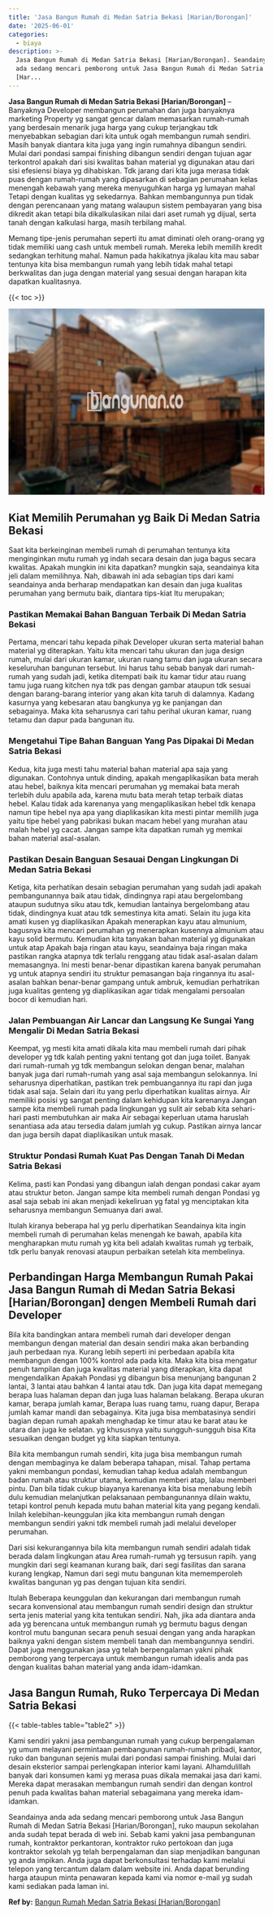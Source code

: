 ```yaml
---
title: 'Jasa Bangun Rumah di Medan Satria Bekasi [Harian/Borongan]'
date: '2025-06-01'
categories:
  - biaya
description: >-
  Jasa Bangun Rumah di Medan Satria Bekasi [Harian/Borongan]. Seandainya anda
  ada sedang mencari pemborong untuk Jasa Bangun Rumah di Medan Satria Bekasi
  [Har...
---
```


**Jasa Bangun Rumah di Medan Satria Bekasi \[Harian/Borongan\]** – Banyaknya Developer membangun perumahan dan juga banyaknya marketing Property yg sangat gencar dalam memasarkan rumah-rumah yang berdesain menarik juga harga yang cukup terjangkau tdk menyebabkan sebagian dari kita untuk ogah membangun rumah sendiri. Masih banyak diantara kita juga yang ingin rumahnya dibangun sendiri. Mulai dari pondasi sampai finishing dibangun sendiri dengan tujuan agar terkontrol apakah dari sisi kwalitas bahan material yg digunakan atau dari sisi efesiensi biaya yg dihabiskan. Tdk jarang dari kita juga merasa tidak puas dengan rumah-rumah yang dipasarkan di sebagian perumahan kelas menengah kebawah yang mereka menyuguhkan harga yg lumayan mahal Tetapi dengan kualitas yg sekedarnya. Bahkan membangunnya pun tidak dengan perencanaan yang matang walaupun sistem pembayaran yang bisa dikredit akan tetapi bila dikalkulasikan nilai dari aset rumah yg dijual, serta tanah dengan kalkulasi harga, masih terbilang mahal.

Memang tipe-jenis perumahan seperti itu amat diminati oleh orang-orang yg tidak memiliki uang cash untuk membeli rumah. Mereka lebih memilih kredit sedangkan terhitung mahal. Namun pada hakikatnya jikalau kita mau sabar tentunya kita bisa membangun rumah yang lebih tidak mahal tetapi berkwalitas dan juga dengan material yang sesuai dengan harapan kita dapatkan kualitasnya.

{{< toc >}}

![Jasa Bangun Rumah di Medan Satria Bekasi [Harian/Borongan]](/images/borong-bangunan-27.png)

## Kiat Memilih Perumahan yg Baik Di Medan Satria Bekasi

Saat kita berkeinginan membeli rumah di perumahan tentunya kita menginginkan mutu rumah yg indah secara desain dan juga bagus secara kwalitas. Apakah mungkin ini kita dapatkan? mungkin saja, seandainya kita jeli dalam memilihnya. Nah, dibawah ini ada sebagian tips dari kami seandainya anda berharap mendapatkan kan desain dan juga kualitas perumahan yang bermutu baik, diantara tips-kiat Itu merupakan;

### Pastikan Memakai Bahan Banguan Terbaik Di Medan Satria Bekasi

Pertama, mencari tahu kepada pihak Developer ukuran serta material bahan material yg diterapkan. Yaitu kita mencari tahu ukuran dan juga design rumah, mulai dari ukuran kamar, ukuran ruang tamu dan juga ukuran secara keseluruhan bangunan tersebut. Ini harus tahu sebab banyak dari rumah-rumah yang sudah jadi, ketika ditempati baik itu kamar tidur atau ruang tamu juga ruang kitchen nya tdk pas dengan gambar ataupun tdk sesuai dengan barang-barang interior yang akan kita taruh di dalamnya. Kadang kasurnya yang kebesaran atau bangkunya yg ke panjangan dan sebagainya. Maka kita seharusnya cari tahu perihal ukuran kamar, ruang tetamu dan dapur pada bangunan itu.

### Mengetahui Tipe Bahan Banguan Yang Pas Dipakai Di Medan Satria Bekasi

Kedua, kita juga mesti tahu material bahan material apa saja yang digunakan. Contohnya untuk dinding, apakah mengaplikasikan bata merah atau hebel, baiknya kita mencari perumahan yg memakai bata merah terlebih dulu apabila ada, karena mutu bata merah tetap terbaik diatas hebel. Kalau tidak ada karenanya yang mengaplikasikan hebel tdk kenapa namun tipe hebel nya apa yang diaplikasikan kita mesti pintar memilih juga yaitu tipe hebel yang pabrikasi bukan macam hebel yang murahan atau malah hebel yg cacat. Jangan sampe kita dapatkan rumah yg memkai bahan material asal-asalan.

### Pastikan Desain Banguan Sesauai Dengan Lingkungan Di Medan Satria Bekasi

Ketiga, kita perhatikan desain sebagian perumahan yang sudah jadi apakah pembangunannya baik atau tidak, dindingnya rapi atau bergelombang ataupun sudutnya siku atau tdk, kemudian lantainya bergelombang atau tidak, dindingnya kuat atau tdk semestinya kita amati. Selain itu juga kita amati kusen yg diaplikasikan Apakah menerapkan kayu atau almunium, bagusnya kita mencari perumahan yg menerapkan kusennya almunium atau kayu solid bermutu. Kemudian kita tanyakan bahan material yg digunakan untuk atap Apakah baja ringan atau kayu, seandainya baja ringan maka pastikan rangka atapnya tdk terlalu renggang atau tidak asal-asalan dalam memasangnya. Ini mesti benar-benar dipastikan karena banyak perumahan yg untuk atapnya sendiri itu struktur pemasangan baja ringannya itu asal-asalan bahkan benar-benar gampang untuk ambruk, kemudian perhatrikan juga kualitas genteng yg diaplikasikan agar tidak mengalami persoalan bocor di kemudian hari.

### Jalan Pembuangan Air Lancar dan Langsung Ke Sungai Yang Mengalir Di Medan Satria Bekasi

Keempat, yg mesti kita amati dikala kita mau membeli rumah dari pihak developer yg tdk kalah penting yakni tentang got dan juga toilet. Banyak dari rumah-rumah yg tdk membangun selokan dengan benar, malahan banyak juga dari rumah-rumah yang asal saja membangun selokannya. Ini seharusnya diperhatikan, pastikan trek pembuangannya itu rapi dan juga tidak asal saja. Selain dari itu yang perlu diperhatikan kualitas airnya. Air memiliki posisi yg sangat penting dalam kehidupan kita karenanya Jangan sampe kita membeli rumah pada lingkungan yg sulit air sebab kita sehari-hari pasti membutuhkan air maka Air sebagai keperluan utama haruslah senantiasa ada atau tersedia dalam jumlah yg cukup. Pastikan airnya lancar dan juga bersih dapat diaplikasikan untuk masak.

### Struktur Pondasi Rumah Kuat Pas Dengan Tanah Di Medan Satria Bekasi

Kelima, pasti kan Pondasi yang dibangun ialah dengan pondasi cakar ayam atau struktur beton. Jangan sampe kita membeli rumah dengan Pondasi yg asal saja sebab ini akan menjadi kekeliruan yg fatal yg menciptakan kita seharusnya membangun Semuanya dari awal.

Itulah kiranya beberapa hal yg perlu diperhatikan Seandainya kita ingin membeli rumah di perumahan kelas menengah ke bawah, apabila kita mengharapkan mutu rumah yg kita beli adalah kwalitas rumah yg terbaik, tdk perlu banyak renovasi ataupun perbaikan setelah kita membelinya.

## Perbandingan Harga Membangun Rumah Pakai Jasa Bangun Rumah di Medan Satria Bekasi \[Harian/Borongan\] dengen Membeli Rumah dari Developer

Bila kita bandingkan antara membeli rumah dari developer dengan membangun dengan material dan desain sendiri maka akan berbanding jauh perbedaan nya. Kurang lebih seperti ini perbedaan apabila kita membangun dengan 100% kontrol ada pada kita. Maka kita bisa mengatur penuh tampilan dan juga kwalitas material yang diterapkan, kita dapat mengendalikan Apakah Pondasi yg dibangun bisa menunjang bangunan 2 lantai, 3 lantai atau bahkan 4 lantai atau tdk. Dan juga kita dapat memegang berapa luas halaman depan dan juga luas halaman belakang. Berapa ukuran kamar, berapa jumlah kamar, Berapa luas ruang tamu, ruang dapur, Berapa jumlah kamar mandi dan sebagainya. Kita juga bisa membatasinya sendiri bagian depan rumah apakah menghadap ke timur atau ke barat atau ke utara dan juga ke selatan. yg khususnya yaitu sungguh-sungguh bisa Kita sesuaikan dengan budget yg kita siapkan tentunya.

Bila kita membangun rumah sendiri, kita juga bisa membangun rumah dengan membaginya ke dalam beberapa tahapan, misal. Tahap pertama yakni membangun pondasi, kemudian tahap kedua adalah membangun badan rumah atau struktur utama, kemudian memberi atap, lalau memberi pintu. Dan bila tidak cukup biayanya karenanya kita bisa menabung lebih dulu kemudian melanjutkan pelaksanaan pembangunannya dilain waktu, tetapi kontrol penuh kepada mutu bahan material kita yang pegang kendali. Inilah kelebihan-keunggulan jika kita membangun rumah dengan membangun sendiri yakni tdk membeli rumah jadi melalui developer perumahan.

Dari sisi kekurangannya bila kita membangun rumah sendiri adalah tidak berada dalam lingkungan atau Area rumah-rumah yg tersusun rapih. yang mungkin dari segi keamanan kurang baik, dari segi fasilitas dan sarana kurang lengkap, Namun dari segi mutu bangunan kita mememperoleh kwalitas bangunan yg pas dengan tujuan kita sendiri.

Itulah Beberapa keunggulan dan kekurangan dari membangun rumah secara konvensional atau membangun rumah sendiri design dan struktur serta jenis material yang kita tentukan sendiri. Nah, jika ada diantara anda ada yg berencana untuk membangun rumah yg bermutu bagus dengan kontrol mutu bangunan secara penuh sesuai dengan yang anda harapkan baiknya yakni dengan sistem membeli tanah dan membangunnya sendiri. Dapat juga menggunakan jasa yg telah berpengalaman yakni pihak pemborong yang terpercaya untuk membangun rumah idealis anda pas dengan kualitas bahan material yang anda idam-idamkan.

## Jasa Bangun Rumah, Ruko Terpercaya Di Medan Satria Bekasi

{{< table-tables table="table2" >}}

Kami sendiri yakni jasa pembangunan rumah yang cukup berpengalaman yg umum melayani permintaan pembangunan rumah-rumah pribadi, kantor, ruko dan bangunan sejenis mulai dari pondasi sampai finishing. Mulai dari desain eksterior sampai perlengkapan interior kami layani. Alhamdulillah banyak dari konsumen kami yg merasa puas dikala memakai jasa dari kami. Mereka dapat merasakan membangun rumah sendiri dan dengan kontrol penuh pada kwalitas bahan material sebagaimana yang mereka idam-idamkan.

Seandainya anda ada sedang mencari pemborong untuk Jasa Bangun Rumah di Medan Satria Bekasi \[Harian/Borongan\], ruko maupun sekolahan anda sudah tepat berada di web ini. Sebab kami yakni jasa pembangunan rumah, kontraktor perkantoran, kontraktor ruko pertokoan dan juga kontraktor sekolah yg telah berpengalaman dan siap menjadikan bangunan yg anda impikan. Anda juga dapat berkonsultasi terhadap kami melalui telepon yang tercantum dalam dalam website ini. Anda dapat berunding harga ataupun minta penawaran kepada kami via nomor e-mail yg sudah kami sediakan pada laman ini.

**Ref by:** [Bangun Rumah Medan Satria Bekasi [Harian/Borongan]](https://id.wikipedia.org/wiki/Bangun)
